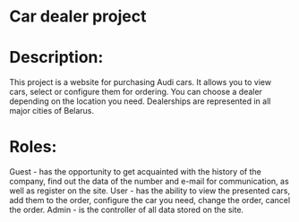 # Car dealer project

# Description:
This project is a website for purchasing Audi cars. It allows you to view cars, select or configure them for ordering. You can choose a dealer depending on the location you need. Dealerships are represented in all major cities of Belarus.

# Roles:
Guest - has the opportunity to get acquainted with the history of the company, find out the data of the number and e-mail for communication, as well as register on the site.
User - has the ability to view the presented cars, add them to the order, configure the car you need, change the order, cancel the order.
Admin - is the controller of all data stored on the site.
